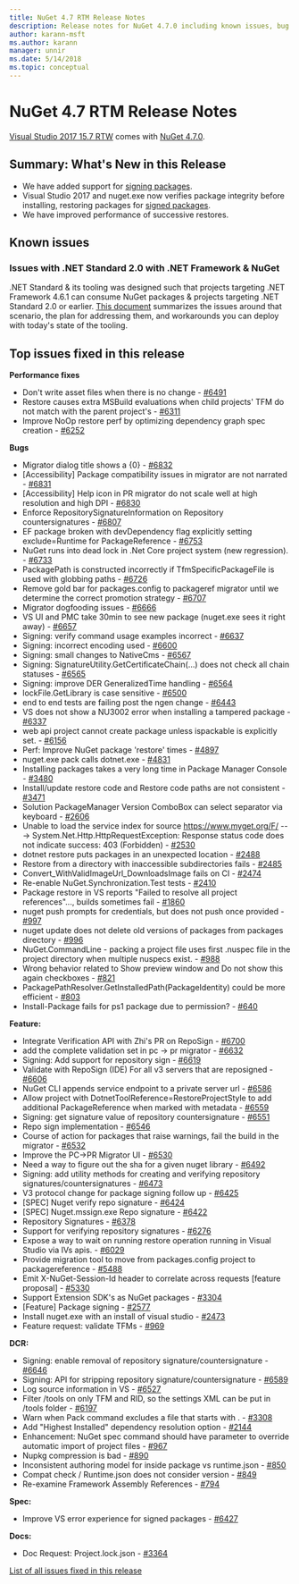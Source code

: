 ```yaml
---
title: NuGet 4.7 RTM Release Notes
description: Release notes for NuGet 4.7.0 including known issues, bug fixes, added features, and DCRs.
author: karann-msft
ms.author: karann
manager: unnir
ms.date: 5/14/2018
ms.topic: conceptual
---
```


# NuGet 4.7 RTM Release Notes

[Visual Studio 2017 15.7 RTW](https://www.visualstudio.com/news/releasenotes/vs2017-relnotes) comes with [NuGet 4.7.0](https://dist.nuget.org/win-x86-commandline/v4.7.0/nuget.exe).

## Summary: What's New in this Release
* We have added support for [signing packages](https://docs.microsoft.com/en-us/nuget/create-packages/sign-a-package).  
* Visual Studio 2017 and nuget.exe now verifies package integrity before installing, restoring packages for [signed packages](https://docs.microsoft.com/en-us/nuget/reference/signed-packages-reference).
* We have improved performance of successive restores.

## Known issues
### Issues with .NET Standard 2.0 with .NET Framework & NuGet 

.NET Standard & its tooling was designed such that projects targeting .NET Framework 4.6.1 can consume NuGet packages & projects targeting .NET Standard 2.0 or earlier. [This document](https://github.com/dotnet/standard/issues/481) summarizes the issues around that scenario, the plan for addressing them, and workarounds you can deploy with today's state of the tooling.

## Top issues fixed in this release

**Performance fixes**
* Don't write asset files when there is no change - [#6491](https://github.com/NuGet/Home/issues/6491)
* Restore causes extra MSBuild evaluations when child projects' TFM do not match with the parent project's - [#6311](https://github.com/NuGet/Home/issues/6311)
* Improve NoOp restore perf by optimizing dependency graph spec creation - [#6252](https://github.com/NuGet/Home/issues/6252)

**Bugs**
* Migrator dialog title shows a {0} - [#6832](https://github.com/NuGet/Home/issues/6832)
* [Accessibility] Package compatibility issues in migrator are not narrated - [#6831](https://github.com/NuGet/Home/issues/6831)
* [Accessibility] Help icon in PR migrator do not scale well at high resolution and high DPI - [#6830](https://github.com/NuGet/Home/issues/6830)
* Enforce RepositorySignatureInformation on Repository countersignatures - [#6807](https://github.com/NuGet/Home/issues/6807)
* EF package broken with devDependency flag explicitly setting exclude=Runtime for PackageReference - [#6753](https://github.com/NuGet/Home/issues/6753)
* NuGet runs into dead lock in .Net Core project system (new regression). - [#6733](https://github.com/NuGet/Home/issues/6733)
* PackagePath is constructed incorrectly if TfmSpecificPackageFile is used with globbing paths - [#6726](https://github.com/NuGet/Home/issues/6726)
* Remove gold bar for packages.config to packageref migrator until we determine the correct promotion strategy - [#6707](https://github.com/NuGet/Home/issues/6707)
* Migrator dogfooding issues - [#6666](https://github.com/NuGet/Home/issues/6666)
* VS UI and PMC take 30min to see new package (nuget.exe sees it right away) - [#6657](https://github.com/NuGet/Home/issues/6657)
* Signing:  verify command usage examples incorrect - [#6637](https://github.com/NuGet/Home/issues/6637)
* Signing:  incorrect encoding used - [#6600](https://github.com/NuGet/Home/issues/6600)
* Signing:  small changes to NativeCms - [#6567](https://github.com/NuGet/Home/issues/6567)
* Signing:  SignatureUtility.GetCertificateChain(...) does not check all chain statuses - [#6565](https://github.com/NuGet/Home/issues/6565)
* Signing:  improve DER GeneralizedTime handling - [#6564](https://github.com/NuGet/Home/issues/6564)
* lockFile.GetLibrary is case sensitive - [#6500](https://github.com/NuGet/Home/issues/6500)
* end to end tests are failing post the ngen change - [#6443](https://github.com/NuGet/Home/issues/6443)
* VS does not show a NU3002 error when installing a tampered package - [#6337](https://github.com/NuGet/Home/issues/6337)
* web api project cannot create package unless ispackable is explicitly set. - [#6156](https://github.com/NuGet/Home/issues/6156)
* Perf: Improve NuGet package 'restore' times - [#4897](https://github.com/NuGet/Home/issues/4897)
* nuget.exe pack calls dotnet.exe - [#4831](https://github.com/NuGet/Home/issues/4831)
* Installing packages takes a very long time in Package Manager Console - [#3480](https://github.com/NuGet/Home/issues/3480)
* Install/update restore code and Restore code paths are not consistent - [#3471](https://github.com/NuGet/Home/issues/3471)
* Solution PackageManager Version ComboBox can select separator via keyboard - [#2606](https://github.com/NuGet/Home/issues/2606)
* Unable to load the service index for source https://www.myget.org/F/<id> ---> System.Net.Http.HttpRequestException: Response status code does not indicate success: 403 (Forbidden) - [#2530](https://github.com/NuGet/Home/issues/2530)
* dotnet restore puts packages in an unexpected location - [#2488](https://github.com/NuGet/Home/issues/2488)
* Restore from a directory with inaccessible subdirectories fails - [#2485](https://github.com/NuGet/Home/issues/2485)
* Convert_WithValidImageUrl_DownloadsImage fails on CI - [#2474](https://github.com/NuGet/Home/issues/2474)
* Re-enable NuGet.Synchronization.Test tests - [#2410](https://github.com/NuGet/Home/issues/2410)
* Package restore in VS reports "Failed to resolve all project references"..., builds sometimes fail - [#1860](https://github.com/NuGet/Home/issues/1860)
* nuget push prompts for credentials, but does not push once provided - [#997](https://github.com/NuGet/Home/issues/997)
* nuget update does not delete old versions of packages from packages directory - [#996](https://github.com/NuGet/Home/issues/996)
* NuGet.CommandLine - packing a project file uses first .nuspec file in the project directory when multiple nuspecs exist. - [#988](https://github.com/NuGet/Home/issues/988)
* Wrong behavior related to Show preview window and Do not show this again checkboxes - [#821](https://github.com/NuGet/Home/issues/821)
* PackagePathResolver.GetInstalledPath(PackageIdentity) could be more efficient - [#803](https://github.com/NuGet/Home/issues/803)
* Install-Package fails for ps1 package due to permission? - [#640](https://github.com/NuGet/Home/issues/640)

**Feature:**
* Integrate Verification API with Zhi's PR on RepoSign - [#6700](https://github.com/NuGet/Home/issues/6700)
* add the complete validation set in pc -> pr migrator - [#6632](https://github.com/NuGet/Home/issues/6632)
* Signing: Add support for repository sign - [#6619](https://github.com/NuGet/Home/issues/6619)
* Validate with RepoSign (IDE) For all v3 servers that are reposigned - [#6606](https://github.com/NuGet/Home/issues/6606)
* NuGet CLI appends service endpoint to a private server url - [#6586](https://github.com/NuGet/Home/issues/6586)
* Allow project with DotnetToolReference=RestoreProjectStyle to add additional PackageReference when marked with metadata - [#6559](https://github.com/NuGet/Home/issues/6559)
* Signing:  get signature value of repository countersignature - [#6551](https://github.com/NuGet/Home/issues/6551)
* Repo sign implementation - [#6546](https://github.com/NuGet/Home/issues/6546)
* Course of action for packages that raise warnings, fail the build in the migrator - [#6532](https://github.com/NuGet/Home/issues/6532)
* Improve the PC->PR Migrator UI - [#6530](https://github.com/NuGet/Home/issues/6530)
* Need a way to figure out the sha for a given nuget library - [#6492](https://github.com/NuGet/Home/issues/6492)
* Signing:  add utility methods for creating and verifying repository signatures/countersignatures - [#6473](https://github.com/NuGet/Home/issues/6473)
* V3 protocol change for package signing follow up - [#6425](https://github.com/NuGet/Home/issues/6425)
* [SPEC] Nuget verify repo signature - [#6424](https://github.com/NuGet/Home/issues/6424)
* [SPEC] Nuget.mssign.exe Repo signature - [#6422](https://github.com/NuGet/Home/issues/6422)
* Repository Signatures - [#6378](https://github.com/NuGet/Home/issues/6378)
* Support for verifying repository signatures - [#6276](https://github.com/NuGet/Home/issues/6276)
* Expose a way to wait on running restore operation running in Visual Studio via IVs apis. - [#6029](https://github.com/NuGet/Home/issues/6029)
* Provide migration tool to move from packages.config project to packagereference - [#5488](https://github.com/NuGet/Home/issues/5488)
* Emit X-NuGet-Session-Id header to correlate across requests [feature proposal] - [#5330](https://github.com/NuGet/Home/issues/5330)
* Support Extension SDK's as NuGet packages - [#3304](https://github.com/NuGet/Home/issues/3304)
* [Feature] Package signing - [#2577](https://github.com/NuGet/Home/issues/2577)
* Install nuget.exe with an install of visual studio - [#2473](https://github.com/NuGet/Home/issues/2473)
* Feature request: validate TFMs - [#969](https://github.com/NuGet/Home/issues/969)

**DCR:**
* Signing:  enable removal of repository signature/countersignature - [#6646](https://github.com/NuGet/Home/issues/6646)
* Signing:  API for stripping repository signature/countersignature - [#6589](https://github.com/NuGet/Home/issues/6589)
* Log source information in VS - [#6527](https://github.com/NuGet/Home/issues/6527)
* Filter /tools on only TFM and RID, so the settings XML can be put in /tools folder - [#6197](https://github.com/NuGet/Home/issues/6197)
* Warn when Pack command excludes a file that starts with .  - [#3308](https://github.com/NuGet/Home/issues/3308)
* Add "Highest Installed" dependency resolution option - [#2144](https://github.com/NuGet/Home/issues/2144)
* Enhancement: NuGet spec command should have parameter to override automatic import of project files - [#967](https://github.com/NuGet/Home/issues/967)
* Nupkg compression is bad - [#890](https://github.com/NuGet/Home/issues/890)
* Inconsistent authoring model for inside package vs runtime.json - [#850](https://github.com/NuGet/Home/issues/850)
* Compat check / Runtime.json does not consider version - [#849](https://github.com/NuGet/Home/issues/849)
* Re-examine Framework Assembly References - [#794](https://github.com/NuGet/Home/issues/794)

**Spec:**
* Improve VS error experience for signed packages - [#6427](https://github.com/NuGet/Home/issues/6427)

**Docs:**
* Doc Request: Project.lock.json - [#3364](https://github.com/NuGet/Home/issues/3364)


[List of all issues fixed in this release](https://github.com/NuGet/Home/issues?q=is%3Aissue+is%3Aclosed+milestone%3A%224.7")
